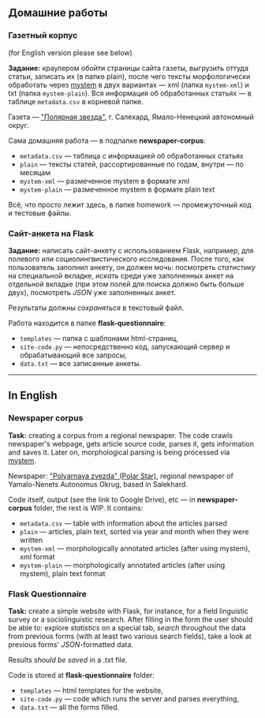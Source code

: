 ## Домашние работы

### Газетный корпус

(for English version please see below)

__Задание:__ краулером обойти страницы сайта газеты, выгрузить оттуда статьи, записать их (в папке plain), после чего тексты морфологически обработать через [mystem](https://tech.yandex.ru/mystem/ "Сайт и документация на сайте Яндекса") в двух вариантах — xml (папка `mystem-xml`) и txt (папка `mystem-plain`). Вся информация об обработанных статьях — в таблице `metadata.csv` в корневой папке.

Газета — ["Полярная звезда"](http://polkrug.ru/), г. Салехард, Ямало-Ненецкий автономный округ.

Сама домашняя работа — в подпапке **newspaper-corpus**:
+ `metadata.csv` — таблица с информацией об обработанных статьях
+ `plain` — тексты статей, рассортированные по годам, внутри — по месяцам
+ `mystem-xml` — размеченное mystem в формате xml
+ `mystem-plain` — размеченное mystem в формате plain text

Всё, что просто лежит здесь, в папке homework — промежуточный код и тестовые файлы.

### Сайт-анкета на Flask

__Задание:__ написать сайт-анкету с использованием Flask, например, для полевого или социолингвистического исследования. После того, как пользователь заполнил анкету, он должен мочь: посмотреть *статистику* на специальной вкладке, *искать* среди уже заполненных анкет на отдельной вкладке (при этом полей для поиска должно быть больше двух), посмотреть *JSON* уже заполненных анкет.

Результаты должны *сохраняться* в текстовый файл.

Работа находится в папке  __flask-questionnaire__:
+ `templates` — папка с шаблонами html-страниц,
+ `site-code.py` — непосредственно код, запускающий сервер и обрабатывающий все запросы,
+ `data.txt` — все записанные анкеты.

---

## In English

### Newspaper corpus

__Task:__ creating a corpus from a regional newspaper. The code crawls newspaper's webpage, gets article source code, parses it, gets information and saves it. Later on, morphological parsing is being processed via [mystem](https://tech.yandex.ru/mystem/ "Mystem site & documentation, in Russian").

Newspaper: ["Polyarnaya zvezda" (Polar Star)](http://polkrug.ru/), regional newspaper of Yamalo-Nenets Autonomus Okrug, based in Salekhard.

Code itself, output (see the link to Google Drive), etc — in **newspaper-corpus** folder, the rest is WIP. It contains:
+ `metadata.csv` — table with information about the articles parsed
+ `plain` — articles, plain text, sorted via year and month when they were written
+ `mystem-xml` — morphologically annotated articles (after using mystem), xml format
+ `mystem-plain` — morphologically annotated articles (after using mystem), plain text format

### Flask Questionnaire

__Task:__ create a simple website with Flask, for instance, for a field linguistic survey or a sociolinguistic research. After filling in the form the user should be able to: explore *statistics* on a special tab, *search* throughout the data from previous forms (with at least two various search fields), take a look at previous forms' *JSON*-formatted data.

Results *should be saved* in a .txt file.

Code is stored at  __flask-questionnaire__ folder:
+ `templates` — html templates for the website,
+ `site-code.py` — code which runs the server and parses everything,
+ `data.txt` — all the forms filled.
